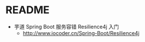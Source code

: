 # README

- 芋道 Spring Boot 服务容错 Resilience4j 入门
    - <http://www.iocoder.cn/Spring-Boot/Resilience4j>

```java

```
